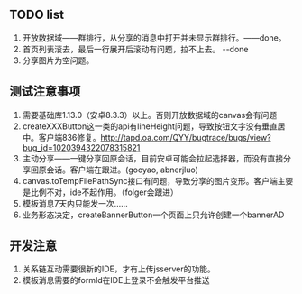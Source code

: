 ## TODO list

1. 开放数据域——群排行，从分享的消息中打开并未显示群排行。——done。
4. 首页列表滚去，最后一行展开后滚动有问题，拉不上去。  --done
5. 分享图片为空问题。

## 测试注意事项

1. 需要基础库1.13.0（安卓8.3.3）以上。否则开放数据域的canvas会有问题
2. createXXXButton这一类的api有lineHeight问题，导致按钮文字没有垂直居中。客户端836修复。http://tapd.oa.com/QYY/bugtrace/bugs/view?bug_id=1020394322078315821
3. 主动分享——一键分享回原会话，目前安卓可能会拉起选择器，而没有直接分享回原会话。客户端在跟进。(gooyao, abnerjluo)
4. canvas.toTempFilePathSync接口有问题，导致分享的图片变形。客户端主要是比例不对，ide不起作用。（folger会跟进）
5. 模板消息7天内只能发一次……
6. 业务形态决定，createBannerButton一个页面上只允许创建一个bannerAD

## 开发注意
1. 关系链互动需要很新的IDE，才有上传jsserver的功能。
2. 模板消息需要的formId在IDE上登录不会触发平台推送
